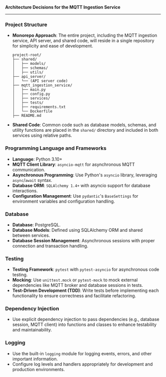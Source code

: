 **Architecture Decisions for the MQTT Ingestion Service**

---

### **Project Structure**

- **Monorepo Approach**: The entire project, including the MQTT ingestion service, API server, and shared code, will reside in a single repository for simplicity and ease of development.

  ```
  project-root/
  ├── shared/
  │   ├── models/
  │   ├── schemas/
  │   ├── utils/
  ├── api_server/
  │   └── (API server code)
  ├── mqtt_ingestion_service/
  │   ├── main.py
  │   ├── config.py
  │   ├── services/
  │   ├── tests/
  │   ├── requirements.txt
  │   └── Dockerfile
  ├── README.md
  ```

- **Shared Code**: Common code such as database models, schemas, and utility functions are placed in the `shared/` directory and included in both services using relative paths.

### **Programming Language and Frameworks**

- **Language**: Python 3.10+
- **MQTT Client Library**: `asyncio-mqtt` for asynchronous MQTT communication.
- **Asynchronous Programming**: Use Python's `asyncio` library, leveraging `async`/`await` syntax.
- **Database ORM**: `SQLAlchemy 1.4+` with asyncio support for database interactions.
- **Configuration Management**: Use `pydantic`'s `BaseSettings` for environment variables and configuration handling.

### **Database**

- **Database**: PostgreSQL.
- **Database Models**: Defined using SQLAlchemy ORM and shared between services.
- **Database Session Management**: Asynchronous sessions with proper connection and transaction handling.

### **Testing**

- **Testing Framework**: `pytest` with `pytest-asyncio` for asynchronous code testing.
- **Mocking**: Use `unittest.mock` or `pytest-mock` to mock external dependencies like MQTT broker and database sessions in tests.
- **Test-Driven Development (TDD)**: Write tests before implementing each functionality to ensure correctness and facilitate refactoring.

### **Dependency Injection**

- Use explicit dependency injection to pass dependencies (e.g., database session, MQTT client) into functions and classes to enhance testability and maintainability.

### **Logging**

- Use the built-in `logging` module for logging events, errors, and other important information.
- Configure log levels and handlers appropriately for development and production environments.
